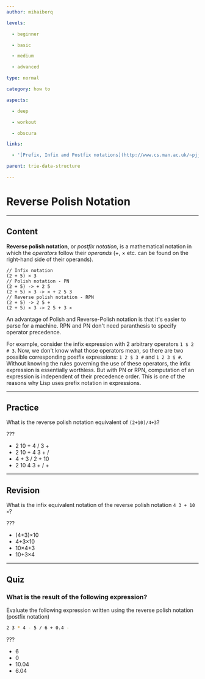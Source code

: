 ```yaml
---
author: mihaiberq

levels:

  - beginner

  - basic

  - medium

  - advanced

type: normal

category: how to

aspects:

  - deep

  - workout

  - obscura

links:

  - '[Prefix, Infix and Postfix notations](http://www.cs.man.ac.uk/~pjj/cs2121/fix.html){website}'

parent: trie-data-structure

---
```


# Reverse Polish Notation

---
## Content

**Reverse polish notation**, or *postfix notation*, is a mathematical notation in which the *operators* follow their *operands* (+, × etc. can be found on the right-hand side of their operands).
```
// Infix notation
(2 + 5) × 3
// Polish notation - PN
(2 + 5) -> + 2 5
(2 + 5) × 3 -> × + 2 5 3
// Reverse polish notation - RPN
(2 + 5) -> 2 5 +
(2 + 5) × 3 -> 2 5 + 3 ×
```

An advantage of Polish and Reverse-Polish notation is that it's easier to parse for a machine. RPN and PN don't need paranthesis to specify operator precedence.

For example, consider the infix expression with 2 arbitrary operators `1 $ 2 # 3`. Now, we don't know what those operators mean, so there are two possible corresponding postfix expressions: `1 2 $ 3 #` and `1 2 3 $ #`. Without knowing the rules governing the use of these operators, the infix expression is essentially worthless. But with PN or RPN, computation of an expression is independent of their precedence order. This is one of the reasons why Lisp uses prefix notation in expressions.

---
## Practice

What is the reverse polish notation equivalent of `(2+10)/4+3`?

???

* 2 10 + 4 / 3 +
* 2 10 + 4 3 + /
* 4 + 3 / 2 + 10
* 2 10 4 3 + / +

---
## Revision

What is the infix equivalent notation of the reverse polish notation `4 3 + 10 ×`?

???

* (4+3)×10
* 4+3×10
* 10×4+3
* 10+3×4

---
## Quiz
### What is the result of the following expression?

Evaluate the following expression written
using the reverse polish notation (postfix notation)

```bash
2 3 * 4 - 5 / 6 + 0.4 -
```

 ???

* 6
* 0
* 10.04
* 6.04

